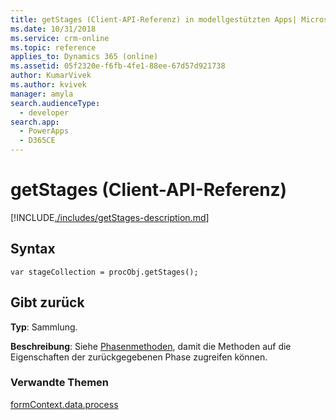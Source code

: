 ```yaml
---
title: getStages (Client-API-Referenz) in modellgestützten Apps| MicrosoftDocs
ms.date: 10/31/2018
ms.service: crm-online
ms.topic: reference
applies_to: Dynamics 365 (online)
ms.assetid: 05f2320e-f6fb-4fe1-88ee-67d57d921738
author: KumarVivek
ms.author: kvivek
manager: amyla
search.audienceType:
  - developer
search.app:
  - PowerApps
  - D365CE
---
```

# <a name="getstages-client-api-reference"></a>getStages (Client-API-Referenz)



[!INCLUDE[./includes/getStages-description.md](./includes/getStages-description.md)]

## <a name="syntax"></a>Syntax

`var stageCollection = procObj.getStages();`

## <a name="returns"></a>Gibt zurück

**Typ**: Sammlung. 

**Beschreibung**: Siehe [Phasenmethoden](../../formContext-data-process.md#stage-methods), damit die Methoden auf die Eigenschaften der zurückgegebenen Phase zugreifen können.

### <a name="related-topics"></a>Verwandte Themen

[formContext.data.process](../../formContext-data-process.md)
 


